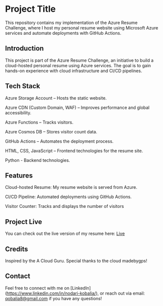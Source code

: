 
# Project Title

This repository contains my implementation of the Azure Resume Challenge, where I host my personal resume website using Microsoft Azure services and automate deployments with GitHub Actions.


## Introduction

This project is part of the Azure Resume Challenge, an initiative to build a cloud-hosted personal resume using Azure services. The goal is to gain hands-on experience with cloud infrastructure and CI/CD pipelines.

## Tech Stack

Azure Storage Account – Hosts the static website.

Azure CDN (Custom Domain, WAF) – Improves performance and global accessibility.

Azure Functions – Tracks visitors.

Azure Cosmos DB – Stores visitor count data.

GitHub Actions – Automates the deployment process.

HTML, CSS, JavaScript – Frontend technologies for the resume site.

Python - Backend technologies.

## Features

Cloud-hosted Resume: My resume website is served from Azure.

CI/CD Pipeline: Automated deployments using GitHub Actions.

Visitor Counter: Tracks and displays the number of visitors

## Project Live

You can check out the live version of my resume here: [Live](https://nkobalia.site/)

## Credits

Inspired by the A Cloud Guru. Special thanks to the cloud madebygps!

## Contact

Feel free to connect with me on [LinkedIn] (https://www.linkedin.com/in/nodari-kobalia/), or reach out via email: qobalia8@gmail.com if you have any questions!